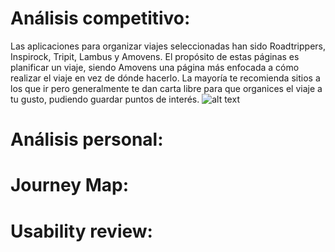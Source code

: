 # Análisis competitivo:

Las aplicaciones para organizar viajes seleccionadas han sido Roadtrippers, Inspirock, Tripit, Lambus y Amovens. El propósito de estas páginas es planificar un viaje, siendo Amovens una página más enfocada a cómo realizar el viaje en vez de dónde hacerlo.  La mayoría te recomienda sitios a los que ir pero generalmente te dan carta libre para que organices el viaje a tu gusto, pudiendo guardar puntos de interés. 
![alt text](https://github.com/sabufu/DIU21/blob/master/P1/An%C3%A1lisis%20competitivo.png)


# Análisis personal: 

# Journey Map:

# Usability review:
